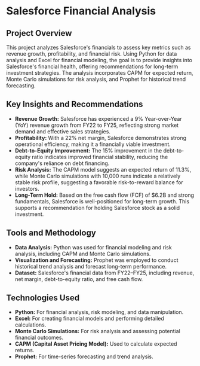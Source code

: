 # Salesforce Financial Analysis

## Project Overview
This project analyzes Salesforce's financials to assess key metrics such as revenue growth, profitability, and financial risk. Using Python for data analysis and Excel for financial modeling, the goal is to provide insights into Salesforce's financial health, offering recommendations for long-term investment strategies. The analysis incorporates CAPM for expected return, Monte Carlo simulations for risk analysis, and Prophet for historical trend forecasting.

## Key Insights and Recommendations
- **Revenue Growth:** Salesforce has experienced a 9% Year-over-Year (YoY) revenue growth from FY22 to FY25, reflecting strong market demand and effective sales strategies.
- **Profitability:** With a 22% net margin, Salesforce demonstrates strong operational efficiency, making it a financially viable investment.
- **Debt-to-Equity Improvement:** The 15% improvement in the debt-to-equity ratio indicates improved financial stability, reducing the company's reliance on debt financing.
- **Risk Analysis:** The CAPM model suggests an expected return of 11.3%, while Monte Carlo simulations with 10,000 runs indicate a relatively stable risk profile, suggesting a favorable risk-to-reward balance for investors.
- **Long-Term Hold:** Based on the free cash flow (FCF) of $6.2B and strong fundamentals, Salesforce is well-positioned for long-term growth. This supports a recommendation for holding Salesforce stock as a solid investment.

## Tools and Methodology
- **Data Analysis:** Python was used for financial modeling and risk analysis, including CAPM and Monte Carlo simulations.
- **Visualization and Forecasting:** Prophet was employed to conduct historical trend analysis and forecast long-term performance.
- **Dataset:** Salesforce's financial data from FY22–FY25, including revenue, net margin, debt-to-equity ratio, and free cash flow.

## Technologies Used
- **Python:** For financial analysis, risk modeling, and data manipulation.
- **Excel:** For creating financial models and performing detailed calculations.
- **Monte Carlo Simulations:** For risk analysis and assessing potential financial outcomes.
- **CAPM (Capital Asset Pricing Model):** Used to calculate expected returns.
- **Prophet:** For time-series forecasting and trend analysis.
